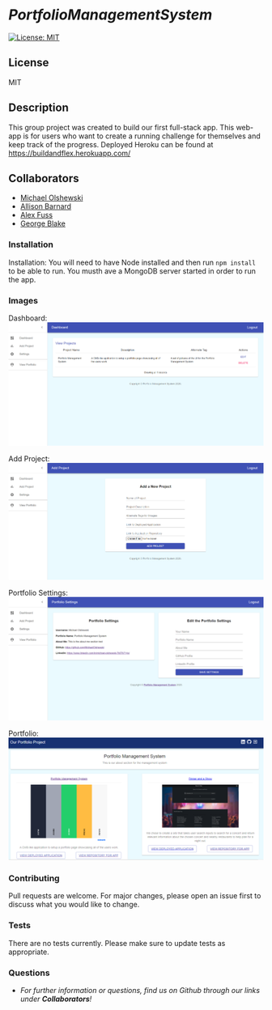 # __*PortfolioManagementSystem*__
[![License: MIT](https://img.shields.io/badge/License-MIT-yellow.svg)](https://opensource.org/licenses/MIT)
## __License__
MIT

## __Description__
This group project was created to build our first full-stack app.  This web-app is for users who want to create a running challenge for themselves and keep track of the progress.  Deployed Heroku can be found at https://buildandflex.herokuapp.com/

## __Collaborators__
* [Michael Olshewski](https://github.com/MichaelOlshewski)
* [Allison Barnard](https://github.com/allisonbarnard07)
* [Alex Fuss](https://github.com/alexfuss)
* [George Blake](https://github.com/kgeorgeblake)


### __Installation__
Installation:  You will need to have Node installed and then run ```npm install``` to be able to run.  You musth ave a MongoDB server started in order to run the app.

### __Images__
Dashboard:
![image of dashboard](assets/images/Dashboard.png)

Add Project:
![image of add_project_page](assets/images/AddProject.png)

Portfolio Settings:
![image of add_portfolio_settings_page](assets/images/PortfolioSettings.png)

Portfolio:
![image of add_Portfolio](assets/images/Portfolio.png)

### __Contributing__
Pull requests are welcome. For major changes, please open an issue first to discuss what you would like to change.

### __Tests__
There are no tests currently.  Please make sure to update tests as appropriate.

### __Questions__
- _For further information or questions, find us on Github through our links under 
**Collaborators**!_
